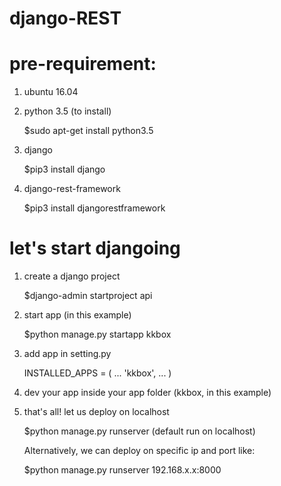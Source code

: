 # django-REST

# pre-requirement:

1. ubuntu 16.04

2. python 3.5 (to install)

    $sudo apt-get install python3.5

3. django

    $pip3 install django

4. django-rest-framework

    $pip3 install djangorestframework
 
# let's start djangoing

1. create a django project

    $django-admin startproject api
    
2. start app (in this example)

    $python manage.py startapp kkbox

3. add app in setting.py 

    INSTALLED_APPS = (
        ...
        'kkbox',
        ...
    )

4. dev your app inside your app folder (kkbox, in this example)

5. that's all! let us deploy on localhost

    $python manage.py runserver (default run on localhost)
    
    Alternatively, we can deploy on specific ip and port like:
    
    $python manage.py runserver 192.168.x.x:8000
